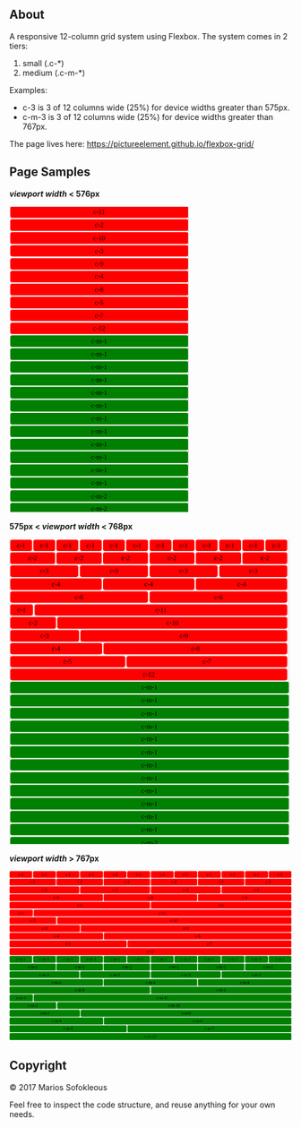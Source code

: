 ## About

A responsive 12-column grid system using Flexbox. The system comes in 2 tiers:

 1. small (.c-*)
 2. medium (.c-m-*)

Examples:

 - c-3 is 3 of 12 columns wide (25%) for device widths greater than 575px.
 - c-m-3 is 3 of 12 columns wide (25%) for device widths greater than 767px.

The page lives here: https://pictureelement.github.io/flexbox-grid/

## Page Samples

**_viewport width_ < 576px**

![sample1 page](samples/sample1.png)

**575px < _viewport width_ < 768px**

![sample2 page](samples/sample2.png)

**_viewport width_ > 767px**

![sample3 page](samples/sample3.png)

## Copyright

&copy; 2017 Marios Sofokleous

Feel free to inspect the code structure, and reuse anything for your own needs.